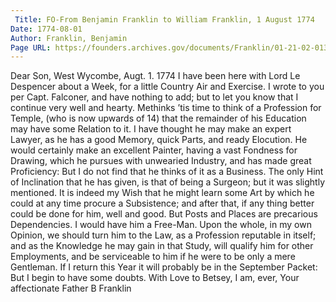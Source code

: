 ```yaml
---
 Title: FO-From Benjamin Franklin to William Franklin, 1 August 1774
Date: 1774-08-01
Author: Franklin, Benjamin
Page URL: https://founders.archives.gov/documents/Franklin/01-21-02-0138
---
```


Dear Son,
West Wycombe, Augt. 1. 1774
I have been here with Lord Le Despencer about a Week, for a little Country Air and Exercise. I wrote to you per Capt. Falconer, and have nothing to add; but to let you know that I continue very well and hearty.
Methinks ’tis time to think of a Profession for Temple, (who is now upwards of 14) that the remainder of his Education may have some Relation to it. I have thought he may make an expert Lawyer, as he has a good Memory, quick Parts, and ready Elocution. He would certainly make an excellent Painter, having a vast Fondness for Drawing, which he pursues with unwearied Industry, and has made great Proficiency: But I do not find that he thinks of it as a Business. The only Hint of Inclination that he has given, is that of being a Surgeon; but it was slightly mentioned. It is indeed my Wish that he might learn some Art by which he could at any time procure a Subsistence; and after that, if any thing better could be done for him, well and good. But Posts and Places are precarious Dependencies. I would have him a Free-Man. Upon the whole, in my own Opinion, we should turn him to the Law, as a Profession reputable in itself; and as the Knowledge he may gain in that Study, will qualify him for other Employments, and be serviceable to him if he were to be only a mere Gentleman.
If I return this Year it will probably be in the September Packet: But I begin to have some doubts. With Love to Betsey, I am, ever, Your affectionate Father
B Franklin

